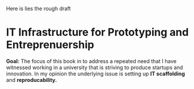Here is lies the rough draft

# IT Infrastructure for Prototyping and Entreprenuership

**Goal:** The focus of this book in to address a repeated need that I have
witnessed working in a university that is striving to produce startups and
innovation.  In my opinion the underlying issue is setting up **IT
scaffolding** and
**reproducability.**
